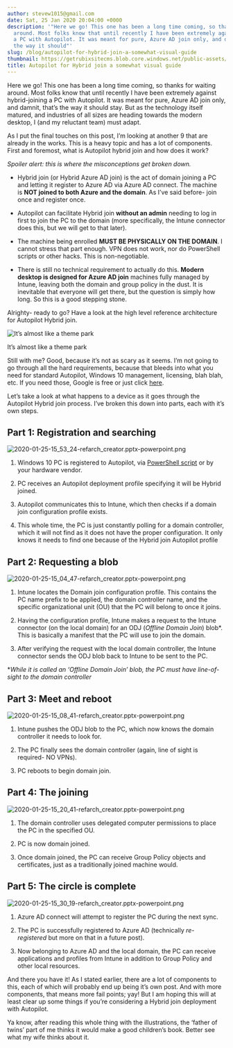 ```yaml
---
author: stevew1015@gmail.com
date: Sat, 25 Jan 2020 20:04:00 +0000
description: '"Here we go! This one has been a long time coming, so thanks for waiting
  around. Most folks know that until recently I have been extremely against hybrid-joining
  a PC with Autopilot. It was meant for pure, Azure AD join only, and damnit, that’s
  the way it should"'
slug: /blog/autopilot-for-hybrid-join-a-somewhat-visual-guide
thumbnail: https://getrubixsitecms.blob.core.windows.net/public-assets/content/v1/logo512.png
title: Autopilot for Hybrid join a somewhat visual guide
---
```


Here we go! This one has been a long time coming, so thanks for waiting around. Most folks know that until recently I have been extremely against hybrid-joining a PC with Autopilot. It was meant for pure, Azure AD join only, and damnit, that’s the way it should stay. But as the technology itself matured, and industries of all sizes are heading towards the modern desktop, I (and my reluctant team) must adapt.

As I put the final touches on this post, I’m looking at another 9 that are already in the works. This is a heavy topic and has a lot of components. First and foremost, what is Autopilot hybrid join and how does it work?

_Spoiler alert: this is where the misconceptions get broken down._

-   Hybrid join (or Hybrid Azure AD join) is the act of domain joining a PC and letting it register to Azure AD via Azure AD connect. The machine is **NOT joined to both Azure and the domain**. As I’ve said before- join once and register once.
    
-   Autopilot can facilitate Hybrid join **without an admin** needing to log in first to join the PC to the domain (more specifically, the Intune connector does this, but we will get to that later).
    
-   The machine being enrolled **MUST BE PHYSICALLY ON THE DOMAIN**. I cannot stress that part enough. VPN does not work, nor do PowerShell scripts or other hacks. This is non-negotiable.
    
-   There is still no technical requirement to actually do this. **Modern desktop is designed for Azure AD join** machines fully managed by Intune, leaving both the domain and group policy in the dust. It is inevitable that everyone will get there, but the question is simply how long. So this is a good stepping stone.
    

Alrighty- ready to go? Have a look at the high level reference architecture for Autopilot Hybrid join.

![It’s almost like a theme park](https://getrubixsitecms.blob.core.windows.net/public-assets/content/v1/5dd365a31aa1fd743bc30b8e/1581105584573-3W5DQP8195DRUYOC5W90/2020-01-25-15_31_05-refarch_creator.pptx-powerpoint.png)

It’s almost like a theme park

Still with me? Good, because it’s not as scary as it seems. I’m not going to go through all the hard requirements, because that bleeds into what you need for standard Autopilot, Windows 10 management, licensing, blah blah, etc. If you need those, Google is free or just click [here](https://docs.microsoft.com/en-us/intune/enrollment/windows-autopilot-hybrid).

Let’s take a look at what happens to a device as it goes through the Autopilot Hybrid join process. I’ve broken this down into parts, each with it’s own steps.

Part 1: Registration and searching
----------------------------------

![2020-01-25-15_53_24-refarch_creator.pptx-powerpoint.png](https://getrubixsitecms.blob.core.windows.net/public-assets/content/v1/5dd365a31aa1fd743bc30b8e/1581105618524-L8N665AGYMN4SPPCQ89I/2020-01-25-15_53_24-refarch_creator.pptx-powerpoint.png)

1.  Windows 10 PC is registered to Autopilot, via [PowerShell script](https://www.powershellgallery.com/packages/Get-WindowsAutoPilotInfo/1.6) or by your hardware vendor.
    
2.  PC receives an Autopilot deployment profile specifying it will be Hybrid joined.
    
3.  Autopilot communicates this to Intune, which then checks if a domain join configuration profile exists.
    
4.  This whole time, the PC is just constantly polling for a domain controller, which it will not find as it does not have the proper configuration. It only knows it needs to find one because of the Hybrid join Autopilot profile
    

Part 2: Requesting a blob
-------------------------

![2020-01-25-15_04_47-refarch_creator.pptx-powerpoint.png](https://getrubixsitecms.blob.core.windows.net/public-assets/content/v1/5dd365a31aa1fd743bc30b8e/1581105665057-5TX4HVW970KEINSAH59M/2020-01-25-15_04_47-refarch_creator.pptx-powerpoint.png)

1.  Intune locates the Domain join configuration profile. This contains the PC name prefix to be applied, the domain controller name, and the specific organizational unit (OU) that the PC will belong to once it joins.
    
2.  Having the configuration profile, Intune makes a request to the Intune connector (on the local domain) for an ODJ (_Offline Domain Join_) blob\*. This is basically a manifest that the PC will use to join the domain.
    
3.  After verifying the request with the local domain controller, the Intune connector sends the ODJ blob back to Intune to be sent to the PC.
    

\*_While it is called an ‘Offline Domain Join’ blob, the PC must have line-of-sight to the domain controller_

Part 3: Meet and reboot
-----------------------

![2020-01-25-15_08_41-refarch_creator.pptx-powerpoint.png](https://getrubixsitecms.blob.core.windows.net/public-assets/content/v1/5dd365a31aa1fd743bc30b8e/1581105688029-7UISAT2Y5B5DLOB8K1A3/2020-01-25-15_08_41-refarch_creator.pptx-powerpoint.png)

1.  Intune pushes the ODJ blob to the PC, which now knows the domain controller it needs to look for.
    
2.  The PC finally sees the domain controller (again, line of sight is required- NO VPNs).
    
3.  PC reboots to begin domain join.
    

Part 4: The joining
-------------------

![2020-01-25-15_20_41-refarch_creator.pptx-powerpoint.png](https://getrubixsitecms.blob.core.windows.net/public-assets/content/v1/5dd365a31aa1fd743bc30b8e/1581105715782-WTLBU0SM1EIQQ70AVAVO/2020-01-25-15_20_41-refarch_creator.pptx-powerpoint.png)

1.  The domain controller uses delegated computer permissions to place the PC in the specified OU.
    
2.  PC is now domain joined.
    
3.  Once domain joined, the PC can receive Group Policy objects and certificates, just as a traditionally joined machine would.
    

Part 5: The circle is complete
------------------------------

![2020-01-25-15_30_19-refarch_creator.pptx-powerpoint.png](https://getrubixsitecms.blob.core.windows.net/public-assets/content/v1/5dd365a31aa1fd743bc30b8e/1581105759199-SKX862HCSCAHGI69SKQQ/2020-01-25-15_30_19-refarch_creator.pptx-powerpoint.png)

1.  Azure AD connect will attempt to register the PC during the next sync.
    
2.  The PC is successfully registered to Azure AD (technically _re-registered_ but more on that in a future post).
    
3.  Now belonging to Azure AD and the local domain, the PC can receive applications and profiles from Intune in addition to Group Policy and other local resources.
    

And there you have it! As I stated earlier, there are a lot of components to this, each of which will probably end up being it’s own post. And with more components, that means more fail points; yay! But I am hoping this will at least clear up some things if you’re considering a Hybrid join deployment with Autopilot.

Ya know, after reading this whole thing with the illustrations, the ‘father of twins’ part of me thinks it would make a good children’s book. Better see what my wife thinks about it.